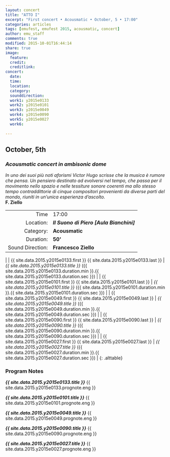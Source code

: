 ```yaml
---
layout: concert
title: "ATTO I"
excerpt: "First concert • Acousmatic • October, 5 • 17:00"
categories: articles
tags: [emufest, emufest 2015, acousmatic, concert]
author: emu_staff
comments: true
modified: 2015-10-01T16:44:14
share: true
image: 
  feature: 
  credit: 
  creditlink:
concert:
  date:
  time:
  location:
  category:
  sounddirection:
  work1: y2015e0133
  work2: y2015e0101
  work3: y2015e0049
  work4: y2015e0090
  work5: y2015e0027
  work6:
   
---
```


## October, 5th

### *Acousmatic concert in ambisonic dome*

*In uno dei suoi più noti aforismi Victor Hugo scrisse che la musica è rumore che pensa.
Un pensiero destinato ad evolversi nel tempo, che passa per il movimento nello spazio e nelle tessiture sonore coerenti ma allo stesso tempo contraddittorie di cinque compositori provenienti da diverse parti del mondo,
riuniti in un’unica esperienza d’ascolto.*    
**F. Ziello**

|  |  |
|------------:|:------------|
| Time | 17:00 |
| Location: | ***Il Suono di Piero [Aula Bianchini]*** |
| Category: | **Acousmatic** |
| Duration: | **50'** |
| Sound Direction: | **Francesco Ziello** |
| 
| {{ site.data.2015.y2015e0133.first }} {{ site.data.2015.y2015e0133.last }} | *{{ site.data.2015.y2015e0133.title }}* ({{ site.data.2015.y2015e0133.duration.min }}.{{ site.data.2015.y2015e0133.duration.sec }}) |
| {{ site.data.2015.y2015e0101.first }} {{ site.data.2015.y2015e0101.last }} | *{{ site.data.2015.y2015e0101.title }}* ({{ site.data.2015.y2015e0101.duration.min }}.{{ site.data.2015.y2015e0101.duration.sec }}) |
| {{ site.data.2015.y2015e0049.first }} {{ site.data.2015.y2015e0049.last }} | *{{ site.data.2015.y2015e0049.title }}* ({{ site.data.2015.y2015e0049.duration.min }}.{{ site.data.2015.y2015e0049.duration.sec }}) |
| {{ site.data.2015.y2015e0090.first }} {{ site.data.2015.y2015e0090.last }} | *{{ site.data.2015.y2015e0090.title }}* ({{ site.data.2015.y2015e0090.duration.min }}.{{ site.data.2015.y2015e0090.duration.sec }}) |
| {{ site.data.2015.y2015e0027.first }} {{ site.data.2015.y2015e0027.last }} | *{{ site.data.2015.y2015e0027.title }}* ({{ site.data.2015.y2015e0027.duration.min }}.{{ site.data.2015.y2015e0027.duration.sec }}) |
{: .alttable} 

<!-- Time: **17:00**    
Location: ***Il Suono di Piero [Aula Bianchini]***    
Category: **Acousmatic**    
Duration: **50'**    
Sound Direction: **Francesco Ziello**     -->

<!-- - {{ site.data.2015.y2015e0133.first }} {{ site.data.2015.y2015e0133.last }} • *{{ site.data.2015.y2015e0133.title }}* ({{ site.data.2015.y2015e0133.duration.min }}.{{ site.data.2015.y2015e0133.duration.sec }})
- {{ site.data.2015.y2015e0101.first }} {{ site.data.2015.y2015e0101.last }} • *{{ site.data.2015.y2015e0101.title }}* ({{ site.data.2015.y2015e0101.duration.min }}.{{ site.data.2015.y2015e0101.duration.sec }})
- {{ site.data.2015.y2015e0049.first }} {{ site.data.2015.y2015e0049.last }} • *{{ site.data.2015.y2015e0049.title }}* ({{ site.data.2015.y2015e0049.duration.min }}.{{ site.data.2015.y2015e0049.duration.sec }})
- {{ site.data.2015.y2015e0090.first }} {{ site.data.2015.y2015e0090.last }} • *{{ site.data.2015.y2015e0090.title }}* ({{ site.data.2015.y2015e0090.duration.min }}.{{ site.data.2015.y2015e0090.duration.sec }})
- {{ site.data.2015.y2015e0027.first }} {{ site.data.2015.y2015e0027.last }} • *{{ site.data.2015.y2015e0027.title }}* ({{ site.data.2015.y2015e0027.duration.min }}.{{ site.data.2015.y2015e0027.duration.sec }}) -->

### Program Notes

***{{ site.data.2015.y2015e0133.title }}*** {{ site.data.2015.y2015e0133.prognote.eng }}

***{{ site.data.2015.y2015e0101.title }}*** {{ site.data.2015.y2015e0101.prognote.eng }}

***{{ site.data.2015.y2015e0049.title }}*** {{ site.data.2015.y2015e0049.prognote.eng }}

***{{ site.data.2015.y2015e0090.title }}*** {{ site.data.2015.y2015e0090.prognote.eng }}

***{{ site.data.2015.y2015e0027.title }}*** {{ site.data.2015.y2015e0027.prognote.eng }}